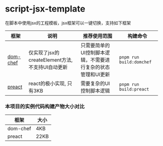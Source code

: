 # script-jsx-template

在脚本中使用jsx的工程模板，jsx框架可以一键切换，支持如下框架

| 框架     | 说明                           | 推荐使用范围                                                 |构建命令|
| -------- | ------------------------------ | ------------------------------------------------------------ |---|
| [dom-chef](https://github.com/vadimdemedes/dom-chef) | 仅实现了jsx的createElement方法,不支持UI自动更新 | 只需要简单的UI控制脚本逻辑，不需要进行复杂的状态管理和UI更新 |`pnpm run build:domchef`|
| [preact](https://github.com/preactjs/preact)   | react的极小实现, 只有3KB       | 需要复杂的UI控制脚本逻辑                                 |`pnpm run build:preact`|

### 本项目的实例代码构建产物大小对比
|框架|大小|
|--|--|
|dom-chef|4KB|
|preact|22KB|